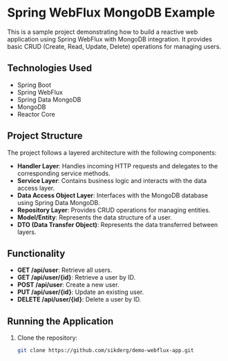 # Spring WebFlux MongoDB Example

This is a sample project demonstrating how to build a reactive web application using Spring WebFlux with MongoDB integration. It provides basic CRUD (Create, Read, Update, Delete) operations for managing users.

## Technologies Used

- Spring Boot
- Spring WebFlux
- Spring Data MongoDB
- MongoDB
- Reactor Core

## Project Structure

The project follows a layered architecture with the following components:

- **Handler Layer**: Handles incoming HTTP requests and delegates to the corresponding service methods.
- **Service Layer**: Contains business logic and interacts with the data access layer.
- **Data Access Object Layer**: Interfaces with the MongoDB database using Spring Data MongoDB.
- **Repository Layer**: Provides CRUD operations for managing entities.
- **Model/Entity**: Represents the data structure of a user.
- **DTO (Data Transfer Object)**: Represents the data transferred between layers.

## Functionality

- **GET /api/user**: Retrieve all users.
- **GET /api/user/{id}**: Retrieve a user by ID.
- **POST /api/user**: Create a new user.
- **PUT /api/user/{id}**: Update an existing user.
- **DELETE /api/user/{id}**: Delete a user by ID.

## Running the Application

1. Clone the repository:

   ```bash
   git clone https://github.com/sikderg/demo-webflux-app.git
